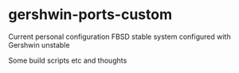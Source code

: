 # gershwin-ports-custom
Current personal configuration FBSD stable system configured with Gershwin unstable

Some build scripts etc and thoughts
